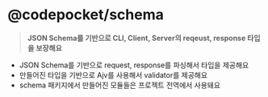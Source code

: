 # @codepocket/schema

> **JSON Schema를 기반으로 CLI, Client, Server의 reqeust, response 타입을 보장해요**

- JSON Schema를 기반으로 request, response를 파싱해서 타입을 제공해요
- 만들어진 타입을 기반으로 Ajv를 사용해서 validator를 제공해요
- schema 패키지에서 만들어진 모듈들은 프로젝트 전역에서 사용돼요
